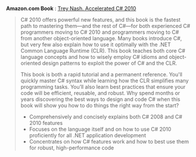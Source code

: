 **Amazon.com Book** : [Trey Nash. Accelerated C# 2010](https://www.amazon.com/Accelerated-2010-Experts-Voice-Trey/dp/1430225378)

> C# 2010 offers powerful new features, and this book is the fastest path to mastering them―and the rest of C#―for both experienced C# programmers moving to C# 2010 and programmers moving to C# from another object-oriented language. Many books introduce C#, but very few also explain how to use it optimally with the .NET Common Language Runtime (CLR). This book teaches both core C# language concepts and how to wisely employ C# idioms and object-oriented design patterns to exploit the power of C# and the CLR.
>
> This book is both a rapid tutorial and a permanent reference. You'll quickly master C# syntax while learning how the CLR simplifies many programming tasks. You’ll also learn best practices that ensure your code will be efficient, reusable, and robust. Why spend months or years discovering the best ways to design and code C# when this book will show you how to do things the right way from the start?
>
> - Comprehensively and concisely explains both C# 2008 and C# 2010 features
> - Focuses on the language itself and on how to use C# 2010 proficiently for all .NET application development
> - Concentrates on how C# features work and how to best use them for robust, high-performance code
